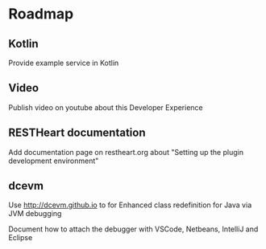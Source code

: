 # Roadmap

## Kotlin

Provide example service in Kotlin

## Video

Publish video on youtube about this Developer Experience

## RESTHeart documentation

Add documentation page on restheart.org about "Setting up the plugin development environment"

## dcevm

Use http://dcevm.github.io to for Enhanced class redefinition for Java via JVM debugging

Document how to attach the debugger with VSCode, Netbeans, IntelliJ and Eclipse